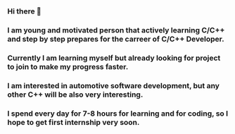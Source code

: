 ### Hi there 👋
### I am young and motivated person that actively learning C/C++ and step by step prepares for the carreer of C/C++ Developer. 
### Currently I am learning myself but already looking for project to join to make my progress faster.
### I am interested in automotive software development, but any other C++ will be also very interesting.
### I spend every day for 7-8 hours for learning and for coding, so I hope to get first internship very soon.

<!--
**DavDiva/DavDiva** is a ✨ _special_ ✨ repository because its `README.md` (this file) appears on your GitHub profile.

Here are some ideas to get you started:

- 🔭 I’m currently working on ...
- 🌱 I’m currently learning ...
- 👯 I’m looking to collaborate on ...
- 🤔 I’m looking for help with ...
- 💬 Ask me about ...
- 📫 How to reach me: ...
- 😄 Pronouns: ...
- ⚡ Fun fact: ...
-->
